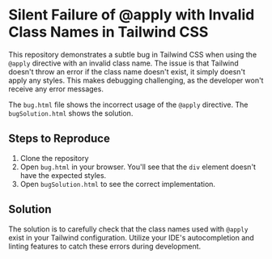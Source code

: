 # Silent Failure of @apply with Invalid Class Names in Tailwind CSS

This repository demonstrates a subtle bug in Tailwind CSS when using the `@apply` directive with an invalid class name.  The issue is that Tailwind doesn't throw an error if the class name doesn't exist, it simply doesn't apply any styles. This makes debugging challenging, as the developer won't receive any error messages.

The `bug.html` file shows the incorrect usage of the `@apply` directive.  The `bugSolution.html` shows the solution. 

## Steps to Reproduce

1. Clone the repository
2. Open `bug.html` in your browser. You'll see that the `div` element doesn't have the expected styles.
3. Open `bugSolution.html` to see the correct implementation.

## Solution

The solution is to carefully check that the class names used with `@apply` exist in your Tailwind configuration. Utilize your IDE's autocompletion and linting features to catch these errors during development.